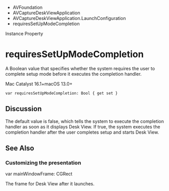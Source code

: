 

- AVFoundation
- AVCaptureDeskViewApplication
- AVCaptureDeskViewApplication.LaunchConfiguration
-  requiresSetUpModeCompletion 

Instance Property

# requiresSetUpModeCompletion

A Boolean value that specifies whether the system requires the user to complete setup mode before it executes the completion handler.

Mac Catalyst 16.1+macOS 13.0+

``` source
var requiresSetUpModeCompletion: Bool { get set }
```

## Discussion

The default value is false, which tells the system to execute the completion handler as soon as it displays Desk View. If true, the system executes the completion handler after the user completes setup and starts Desk View.

## See Also

### Customizing the presentation

var mainWindowFrame: CGRect

The frame for Desk View after it launches.

